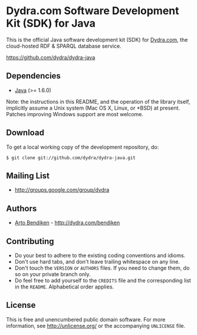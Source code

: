 Dydra.com Software Development Kit (SDK) for Java
=================================================

This is the official Java software development kit (SDK) for [Dydra.com][],
the cloud-hosted RDF & SPARQL database service.

<https://github.com/dydra/dydra-java>

Dependencies
------------

* [Java](http://java.com/) (>= 1.6.0)

Note: the instructions in this README, and the operation of the library
itself, implicitly assume a Unix system (Mac OS X, Linux, or *BSD) at
present. Patches improving Windows support are most welcome.

Download
--------

To get a local working copy of the development repository, do:

    $ git clone git://github.com/dydra/dydra-java.git

Mailing List
------------

* <http://groups.google.com/group/dydra>

Authors
-------

* [Arto Bendiken](https://github.com/bendiken) - <http://dydra.com/bendiken>

Contributing
------------

* Do your best to adhere to the existing coding conventions and idioms.
* Don't use hard tabs, and don't leave trailing whitespace on any line.
* Don't touch the `VERSION` or `AUTHORS` files. If you need to change them,
  do so on your private branch only.
* Do feel free to add yourself to the `CREDITS` file and the corresponding
  list in the `README`. Alphabetical order applies.

License
-------

This is free and unencumbered public domain software. For more information,
see <http://unlicense.org/> or the accompanying `UNLICENSE` file.

[Java]:       http://java.com/
[Maven]:      http://maven.apache.org/
[Buildr]:     http://buildr.apache.org/
[RDF]:        http://www.w3.org/RDF/
[PDD]:        http://unlicense.org/#unlicensing-contributions
[Dydra.com]:  http://dydra.com/
